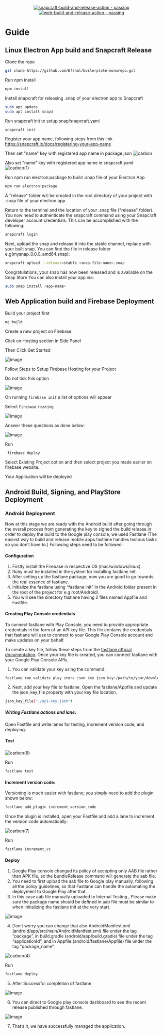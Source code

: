 <p align="center">
<a href="https://github.com/Efshal/boilerplate-monorepo/actions/workflows/snapcraft.yml"><img src="https://img.shields.io/badge/snapcraft--build--and--release--action-passing-2ea44f?logo=Github+Actions&logoColor=gold" alt="snapcraft-build-and-release-action - passing"></a>
<a href="https://github.com/Efshal/boilerplate-monorepo/blob/main/.github/workflows/web-build-and-firebase-release.yml"><img src="https://img.shields.io/badge/web--build--and--release--action-passing-2ea44f?logo=Github+Actions&logoColor=gold" alt="web-build-and-release-action - passing"></a>
</p>

# Guide

## Linux Electron App build and Snapcraft Release

Clone the repo 

```bash
git clone https://github.com/Efshal/boilerplate-monorepo.git
```

Run npm install

```bash
npm install
```

Install snapcraft for releasing .snap of your electron app to Snapcraft

```bash
sudo apt update
sudo apt install snapd
```

Run snapcraft init to setup snap/snapcraft.yaml

```bash
snapcraft init
```

Register your app name, following steps from this link 
https://snapcraft.io/docs/registering-your-app-name


Then set "name" key with registered app name in package.json
![carbon](https://user-images.githubusercontent.com/42158443/147568704-6ee479c1-6999-4445-99b8-82f2a8866228.png)


Also set "name" key with registered app name in snapcraft.yaml
![carbon(1)](https://user-images.githubusercontent.com/42158443/147569091-5fbf1fbe-3c7b-4b3d-9404-0c5ad288b320.png)


Run npm run electron:package to build .snap file of your Electron App

```bash
npm run electron:package
```
A "release" folder will be created in the root directory of your project with .snap file of your electron app. 

Return to the terminal and the location of your .snap file ("release" folder). You now need to authenticate the snapcraft command using your Snapcraft developer account credentials. This can be accomplished with the following:

```bash
snapcraft login
```

Next, upload the snap and release it into the stable channel, replace <snap-file-name> with your built snap. You can find the file in release folder
e.g(mysnap_0.0.0_amd64.snap):
  
```bash
snapcraft upload --release=stable <snap-file-name>.snap
```
  
Congratulations, your snap has now been released and is available on the Snap Store
You can also install your app via:

```bash
sudo snap install <app-name>
```




  
## Web Application build and Firebase Deployment

Build your project first

```bash
ng build
```
 
 
Create a new project on Firebase

Click on Hosting section in Side Panel

Then Click Get Started
  
![image](https://user-images.githubusercontent.com/42158443/147596048-993d7c5c-959d-4af2-8d18-0eaa2389fa5b.png)

Follow Steps to Setup Firebase Hosting for your Project
  
Do not tick this option

![image](https://user-images.githubusercontent.com/42158443/147596223-291386d3-51d3-4865-8b6e-1f474ee30023.png)

On running `firebase init` a list of options will appear

Select `Firebase Hosting`

![image](https://user-images.githubusercontent.com/42158443/147598089-c60fa81c-57b8-4f22-b88d-5adcbade02be.png)


Answer these questions as done below:

![image](https://user-images.githubusercontent.com/42158443/147604151-9acdd36f-9544-4af5-931c-3962042f676f.png)


Run
 ```bash
  firebase deploy
 ```
Select Existing Project option and then select project you made earlier on firebase website.
  
Your Application will be deployed
  
    
## Android Build, Signing, and PlayStore Deployment

### Android Deployment

Now at this stage we are ready with the Android build after going through the overall process from generating the key to signed the build release.In order to deploy the build to the Google play console, we used Fastlane (The easiest way to build and release mobile apps.fastlane handles tedious tasks so you don’t have to.)
Following steps need to be followed:


#### Configuration

1. Firstly install the Firebase in respective OS (mac/windows/linux).
2. Ruby must be installed in the system for installing fastlane init.
3. After setting up the fastlane package, now you are good to go towards the real essence of fastlane.
4. Initialize the fastlane using “fastlane init” in the Android folder present in the root of the project for e.g root/Android/.
5. You will see the directory fastlane having 2 files named Appfile and Fastfile.
  
#### Creating Play Console credentials

To connect fastlane with Play Console, you need to provide appropriate credentials in the form of an API key file. This file contains the credentials that fastlane will use to connect to your Google Play Console account and make updates on your behalf.

To create a key file, follow these steps from the [fastlane official documentation](https://docs.fastlane.tools/getting-started/android/setup/#collect-your-google-credentials). Once your key file is created, you can connect fastlane with your Google Play Console APIs.

1. You can validate your key using the command:
```bash
fastlane run validate_play_store_json_key json_key:/path/to/your/downloaded/file.json
```
  
2. Next, add your key file to fastlane. Open the fastlane/Appfile and update the json_key_file property with your key file location.
```bash
json_key_file("./api-key.json")
```
  
##### Writing Fastlane actions and lane:

Open Fastfile and write lanes for testing, increment version code, and deploying.

##### Test
![carbon(8)](https://user-images.githubusercontent.com/42158443/147602400-a548b75e-80e3-4bb4-8b77-76128c9938f8.png)


Run 
```bash
fastlane test
```

#### Increment version code:

Versioning is much easier with fastlane; you simply need to add the plugin shown below:

```bash
fastlane add_plugin increment_version_code
```
  
Once the plugin is installed, open your Fastfile and add a lane to increment the version code automatically:
  
![carbon(7)](https://user-images.githubusercontent.com/42158443/147602359-1af4ee28-0568-4b53-a83b-cf329a04e51b.png)

  
Run 
```bash
fastlane increment_vc
  ```
  
#### Deploy
1. Google Play console changed its policy of accepting only AAB file rather than APK file, so the bundleRelease command will generate the aab file.
2. You need to first upload the aab file to Google play manually, following all the policy guidelines, so that Fastlane can handle the automating the deployment to Google Play after that.
3. In this case aab file manually uploaded to Internal Testing , Please make sure the package name should be defined in aab file must be similar to when initializing the fastlane init at the very start.

![image](https://user-images.githubusercontent.com/42158443/147601759-d11400b5-c44e-431d-8fcc-aad573f6c746.png)

  
4. Don't worry you can change that also AndroidManifest.xml (android/app/src/main/AndroidManifest.xml) file under the tag “package”, in build.gradle (android/app/build.gradle) file under the tag “applicationId”, and in Appfile (android/fastlane/Appfile) file under the tag “package_name”.

![carbon(4)](https://user-images.githubusercontent.com/42158443/147601638-aaf61ae3-0224-483f-b405-3dea88b13687.png)


Run 
```bash
fastlane deploy
```
  
5. After Successful completion of fastlane

![image](https://user-images.githubusercontent.com/42158443/147601206-3b63e1bb-e782-408c-8793-03b79d1cb354.png)


6. You can direct to Google play console dashboard to see the recent release published through fastlane.
  
![image](https://user-images.githubusercontent.com/42158443/147601263-e8ad1539-7520-4026-8161-2b61d6bc8d45.png)


7. That’s it, we have successfully managed the application.

 
